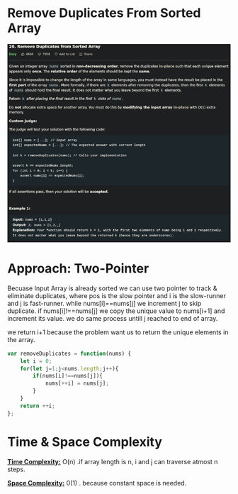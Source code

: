 # Remove Duplicates From Sorted Array

![remdups](remdups.png)

# Approach: Two-Pointer

Becuase Input Array is already sorted we can use two pointer to track & eliminate duplicates, where pos is the slow pointer and i is the slow-runner and j is fast-runner. while nums[i]==nums[j] we increment j to skip duplicate. if nums[i]!==nums[j] we copy the unique value to nums[i+1] and increment its value. we do same process untill j reached to end of array.

we return i+1 because the problem want us to return the unique elements in the array.

```js
var removeDuplicates = function(nums) {
    let i = 0;
    for(let j=1;j<nums.length;j++){
        if(nums[i]!==nums[j]){
            nums[++i] = nums[j];
        }
    }
    return ++i;
};
```

# Time & Space Complexity

<u>**Time Complexity:**</u> O(n) .if array length is n, i and j can traverse atmost n steps. 

<u>**Space Complexity:**</u> 0(1) . because constant space is needed.